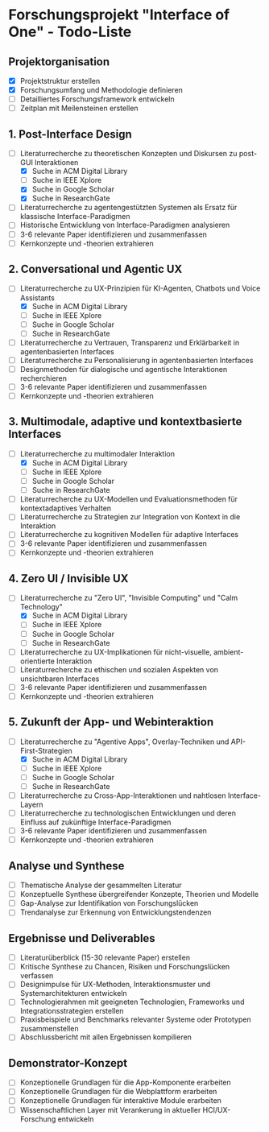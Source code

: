 # Forschungsprojekt "Interface of One" - Todo-Liste

## Projektorganisation
- [x] Projektstruktur erstellen
- [x] Forschungsumfang und Methodologie definieren
- [ ] Detailliertes Forschungsframework entwickeln
- [ ] Zeitplan mit Meilensteinen erstellen

## 1. Post-Interface Design
- [ ] Literaturrecherche zu theoretischen Konzepten und Diskursen zu post-GUI Interaktionen
  - [x] Suche in ACM Digital Library
  - [ ] Suche in IEEE Xplore
  - [x] Suche in Google Scholar
  - [x] Suche in ResearchGate
- [ ] Literaturrecherche zu agentengestützten Systemen als Ersatz für klassische Interface-Paradigmen
- [ ] Historische Entwicklung von Interface-Paradigmen analysieren
- [ ] 3-6 relevante Paper identifizieren und zusammenfassen
- [ ] Kernkonzepte und -theorien extrahieren

## 2. Conversational und Agentic UX
- [ ] Literaturrecherche zu UX-Prinzipien für KI-Agenten, Chatbots und Voice Assistants
  - [x] Suche in ACM Digital Library
  - [ ] Suche in IEEE Xplore
  - [ ] Suche in Google Scholar
  - [ ] Suche in ResearchGate
- [ ] Literaturrecherche zu Vertrauen, Transparenz und Erklärbarkeit in agentenbasierten Interfaces
- [ ] Literaturrecherche zu Personalisierung in agentenbasierten Interfaces
- [ ] Designmethoden für dialogische und agentische Interaktionen recherchieren
- [ ] 3-6 relevante Paper identifizieren und zusammenfassen
- [ ] Kernkonzepte und -theorien extrahieren

## 3. Multimodale, adaptive und kontextbasierte Interfaces
- [ ] Literaturrecherche zu multimodaler Interaktion
  - [x] Suche in ACM Digital Library
  - [ ] Suche in IEEE Xplore
  - [ ] Suche in Google Scholar
  - [ ] Suche in ResearchGate
- [ ] Literaturrecherche zu UX-Modellen und Evaluationsmethoden für kontextadaptives Verhalten
- [ ] Literaturrecherche zu Strategien zur Integration von Kontext in die Interaktion
- [ ] Literaturrecherche zu kognitiven Modellen für adaptive Interfaces
- [ ] 3-6 relevante Paper identifizieren und zusammenfassen
- [ ] Kernkonzepte und -theorien extrahieren

## 4. Zero UI / Invisible UX
- [ ] Literaturrecherche zu "Zero UI", "Invisible Computing" und "Calm Technology"
  - [x] Suche in ACM Digital Library
  - [ ] Suche in IEEE Xplore
  - [ ] Suche in Google Scholar
  - [ ] Suche in ResearchGate
- [ ] Literaturrecherche zu UX-Implikationen für nicht-visuelle, ambient-orientierte Interaktion
- [ ] Literaturrecherche zu ethischen und sozialen Aspekten von unsichtbaren Interfaces
- [ ] 3-6 relevante Paper identifizieren und zusammenfassen
- [ ] Kernkonzepte und -theorien extrahieren

## 5. Zukunft der App- und Webinteraktion
- [ ] Literaturrecherche zu "Agentive Apps", Overlay-Techniken und API-First-Strategien
  - [x] Suche in ACM Digital Library
  - [ ] Suche in IEEE Xplore
  - [ ] Suche in Google Scholar
  - [ ] Suche in ResearchGate
- [ ] Literaturrecherche zu Cross-App-Interaktionen und nahtlosen Interface-Layern
- [ ] Literaturrecherche zu technologischen Entwicklungen und deren Einfluss auf zukünftige Interface-Paradigmen
- [ ] 3-6 relevante Paper identifizieren und zusammenfassen
- [ ] Kernkonzepte und -theorien extrahieren

## Analyse und Synthese
- [ ] Thematische Analyse der gesammelten Literatur
- [ ] Konzeptuelle Synthese übergreifender Konzepte, Theorien und Modelle
- [ ] Gap-Analyse zur Identifikation von Forschungslücken
- [ ] Trendanalyse zur Erkennung von Entwicklungstendenzen

## Ergebnisse und Deliverables
- [ ] Literaturüberblick (15-30 relevante Paper) erstellen
- [ ] Kritische Synthese zu Chancen, Risiken und Forschungslücken verfassen
- [ ] Designimpulse für UX-Methoden, Interaktionsmuster und Systemarchitekturen entwickeln
- [ ] Technologierahmen mit geeigneten Technologien, Frameworks und Integrationsstrategien erstellen
- [ ] Praxisbeispiele und Benchmarks relevanter Systeme oder Prototypen zusammenstellen
- [ ] Abschlussbericht mit allen Ergebnissen kompilieren

## Demonstrator-Konzept
- [ ] Konzeptionelle Grundlagen für die App-Komponente erarbeiten
- [ ] Konzeptionelle Grundlagen für die Webplattform erarbeiten
- [ ] Konzeptionelle Grundlagen für interaktive Module erarbeiten
- [ ] Wissenschaftlichen Layer mit Verankerung in aktueller HCI/UX-Forschung entwickeln
